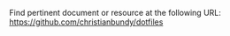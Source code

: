 Find pertinent document or resource at the following URL:
https://github.com/christianbundy/dotfiles
